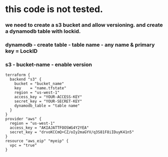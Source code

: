 
# this code is not tested.
### we need to create a s3 bucket and allow versioning. and create a dynamodb table with lockid.
 ### dynamodb - create table - table name - any name & primary key = LockID
### s3 - bucket-name - enable version                           
```
terraform {
  backend "s3" {
    bucket = "bucket_name"
    key    = "name.tfstate"
    region = "us-west-1"
    access_key = "YOUR-ACCESS-KEY"
    secret_key = "YOUR-SECRET-KEY"
    dynamodb_table = "table name"
  }
}
provider "aws" {
  region = "us-west-1"
  access_key = "AKIAJATTFOOSWG4Y2YEA"
  secret_key = "drvoKCCmQ+CZ/oIy2maGYV/q3S81F8iIDuyK41n5"
}
resource "aws_eip" "myeip" {
  vpc = "true"
}
```
